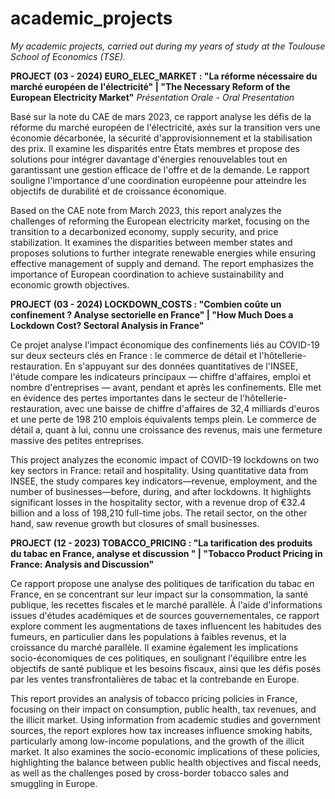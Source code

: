 # academic_projects
_My academic projects, carried out during my years of study at the Toulouse School of Economics (TSE)._

**PROJECT (03 - 2024) EURO_ELEC_MARKET : "La réforme nécessaire du marché européen de l'électricité" | "The Necessary Reform of the European Electricity Market"**
_Présentation Orale_ - _Oral Presentation_

Basé sur la note du CAE de mars 2023, ce rapport analyse les défis de la réforme du marché européen de l'électricité, axés sur la transition vers une économie décarbonée, la sécurité d'approvisionnement et la stabilisation des prix. Il examine les disparités entre États membres et propose des solutions pour intégrer davantage d'énergies renouvelables tout en garantissant une gestion efficace de l'offre et de la demande. Le rapport souligne l'importance d'une coordination européenne pour atteindre les objectifs de durabilité et de croissance économique.

Based on the CAE note from March 2023, this report analyzes the challenges of reforming the European electricity market, focusing on the transition to a decarbonized economy, supply security, and price stabilization. It examines the disparities between member states and proposes solutions to further integrate renewable energies while ensuring effective management of supply and demand. The report emphasizes the importance of European coordination to achieve sustainability and economic growth objectives.

**PROJECT (03 - 2024) LOCKDOWN_COSTS : "Combien coûte un confinement ? Analyse sectorielle en France" | "How Much Does a Lockdown Cost? Sectoral Analysis in France"**

Ce projet analyse l'impact économique des confinements liés au COVID-19 sur deux secteurs clés en France : le commerce de détail et l'hôtellerie-restauration. En s'appuyant sur des données quantitatives de l'INSEE, l'étude compare les indicateurs principaux — chiffre d'affaires, emploi et nombre d'entreprises — avant, pendant et après les confinements. Elle met en évidence des pertes importantes dans le secteur de l'hôtellerie-restauration, avec une baisse de chiffre d'affaires de 32,4 milliards d'euros et une perte de 198 210 emplois équivalents temps plein. Le commerce de détail a, quant à lui, connu une croissance des revenus, mais une fermeture massive des petites entreprises. 

This project analyzes the economic impact of COVID-19 lockdowns on two key sectors in France: retail and hospitality. Using quantitative data from INSEE, the study compares key indicators—revenue, employment, and the number of businesses—before, during, and after lockdowns. It highlights significant losses in the hospitality sector, with a revenue drop of €32.4 billion and a loss of 198,210 full-time jobs. The retail sector, on the other hand, saw revenue growth but closures of small businesses.

**PROJECT (12 - 2023) TOBACCO_PRICING : "La tarification des produits du tabac en France, analyse et discussion " | "Tobacco Product Pricing in France: Analysis and Discussion"**

Ce rapport propose une analyse des politiques de tarification du tabac en France, en se concentrant sur leur impact sur la consommation, la santé publique, les recettes fiscales et le marché parallèle. À l'aide d'informations issues d'études académiques et de sources gouvernementales, ce rapport explore comment les augmentations de taxes influencent les habitudes des fumeurs, en particulier dans les populations à faibles revenus, et la croissance du marché parallèle. Il examine également les implications socio-économiques de ces politiques, en soulignant l'équilibre entre les objectifs de santé publique et les besoins fiscaux, ainsi que les défis posés par les ventes transfrontalières de tabac et la contrebande en Europe.

This report provides an analysis of tobacco pricing policies in France, focusing on their impact on consumption, public health, tax revenues, and the illicit market. Using information from academic studies and government sources, the report explores how tax increases influence smoking habits, particularly among low-income populations, and the growth of the illicit market. It also examines the socio-economic implications of these policies, highlighting the balance between public health objectives and fiscal needs, as well as the challenges posed by cross-border tobacco sales and smuggling in Europe.


